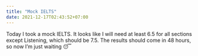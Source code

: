 ```yaml
---
title: "Mock IELTS"
date: 2021-12-17T02:43:52+07:00
---
```


Today I took a mock IELTS. It looks like I will need at least 6.5 for all sections except Listening, which should be 7.5. The results should come in 48 hours, so now I’m just waiting 😴
